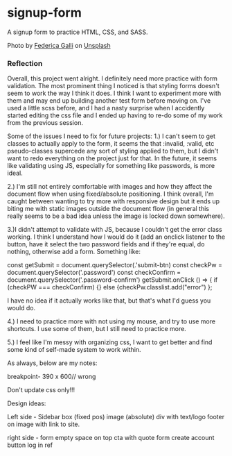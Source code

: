 # signup-form
A signup form to practice HTML, CSS, and SASS.



Photo by <a href="https://unsplash.com/@fedechanw?utm_source=unsplash&utm_medium=referral&utm_content=creditCopyText">Federica Galli</a> on <a href="https://unsplash.com/s/photos/anime?utm_source=unsplash&utm_medium=referral&utm_content=creditCopyText">Unsplash</a>


### Reflection ###
Overall, this project went alright. I definitely need more practice with form validation. The most prominent thing I noticed is that styling forms doesn't seem to work the way I think it does. I think I want to experiment more with them and may end up building another test form before moving on. I've used a little scss before, and I had a nasty surprise when I accidently started editing the css file and I ended up having to re-do some of my work from the previous session.

Some of the issues I need to fix for future projects:
1.) I can't seem to get classes to actually apply to the form, it seems the that :invalid, :valid, etc pseudo-classes supercede any sort of styling applied to them, but I didn't want to redo everything on the project just for that. In the future, it seems like validating using JS, especially for something like passwords, is more ideal.

2.) I'm still not entirely comfortable with images and how they affect the document flow when using fixed/absolute positioning. I think overall, I'm caught between wanting to try more with responsive design but it ends up biting me with static images outside the document flow (in general this really seems to be a bad idea unless the image is locked down somewhere).

3.)I didn't attempt to validate with JS, because I couldn't get the error class working. I think I understand how I would do it (add an onclick listener to the button, have it select the two password fields and if they're equal, do nothing, otherwise add a form. Something like:

const getSubmit = document.querySelector(.'submit-btn)
const checkPw = document.querySelector('.password')
const checkConfirm = document.querySelector('.password-confirm')
getSubmit.onClick () => {
    if (checkPW === checkConfirm) {}
    else {checkPw.classlist.add("error")
};

I have no idea if it actually works like that, but that's what I'd guess you would do.

4.) I need to practice more with not using my mouse, and try to use more shortcuts. I use some of them, but I still need to practice more.

5.) I feel like I'm messy with organizing css, I want to get better and find some kind of self-made system to work within.

As always, below are my notes:

breakpoint- 390 x 600// wrong

Don't update css only!!!

Design ideas:

Left side - Sidebar
box (fixed pos)
image (absolute)
div with text/logo
footer on image with link to site.


right side - form
empty space on top
cta with quote
form
create account button
log in ref
